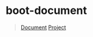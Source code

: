 # boot-document

> [Document](https://puerts-unity.github.io/docs/)
> [Project](https://github.com/Puerts-Unity/PuertECS)
